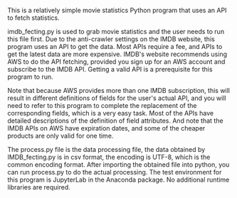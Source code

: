This is a relatively simple movie statistics Python program that uses an API to fetch statistics. 

imdb_fecting.py is used to grab movie statistics and the user needs to run this file first. Due to the anti-crawler settings on the IMDB website, this program uses an API to get the data. Most APIs require a fee, and APIs to get the latest data are more expensive. IMDB's website recommends using AWS to do the API fetching, provided you sign up for an AWS account and subscribe to the IMDB API. Getting a valid API is a prerequisite for this program to run. 

Note that because AWS provides more than one IMDB subscription, this will result in different definitions of fields for the user's actual API, and you will need to refer to this program to complete the replacement of the corresponding fields, which is a very easy task. Most of the APIs have detailed descriptions of the definition of field attributes. And note that the IMDB APIs on AWS have expiration dates, and some of the cheaper products are only valid for one time.

The process.py file is the data processing file, the data obtained by IMDB_fecting.py is in csv format, the encoding is UTF-8, which is the common encoding format. After importing the obtained file into python, you can run process.py to do the actual processing. The test environment for this program is JupyterLab in the Anaconda package. No additional runtime libraries are required.
